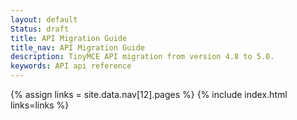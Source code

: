 ```yaml
---
layout: default
Status: draft
title: API Migration Guide
title_nav: API Migration Guide
description: TinyMCE API migration from version 4.8 to 5.0.
keywords: API api reference
---
```


{% assign links = site.data.nav[12].pages %}
{% include index.html links=links %}
